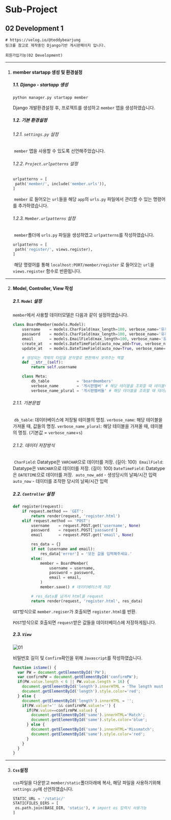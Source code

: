 # Sub-Project

## 02 Development 1



```
# https://velog.io/@teddybearjung
링크를 참고로 제작중인 Django기반 게시판페이지 입니다.

회원가입기능(02 Development)
```



---

1. #### member startapp 생성 및 환경설정

   ##### 1.1. Django - startapp 생성

   ```shell
   python manager.py startapp member
   ```

   

   Django 개발환경설정 후, 프로젝트를 생성하고 `member` 앱을 생성하였습니다.

   

   ##### 1.2. 기본 환경설정

   ###### 	1.2.1.  `settings.py` 설정

   ​	`member` 앱을 사용할 수 있도록 선언해주었습니다.

   

   ###### 	1.2.2. `Project.urlpatterns` 설정

   ```python
   urlpatterns = [
   	path('member/', include('member.urls')),
   ]
   ```
   
   ​	`member` 로 들어오는 `url`들을 해당 `app`의 `urls.py` 파일에서 관리할 수 있는 명령어를 추가하였습니다.
   
   
   
   ###### 	1.2.3. `Member.urlpatterns` 설정
   
   ​	`member`폴더에 `urls.py` 파일을 생성하였고 `urlpatterns`를 작성하였습니다.
   
   ```python
   urlpatterns = [
   	path('register/', views.register),
   ]
   ```
   
   ​	해당 명령어를 통해 `localhost:PORT/member/register` 로 들어오는 `url`을 `views.register` 함수로 반환됩니다.
   
   

---

2. #### Model, Controller, View 작성

   ##### 2.1. `Model` 설정

   `member`에서 사용할 데이터모델은 다음과 같이 설정하였습니다.

   ```python
   class BoardMember(models.Model):
       username    = models.CharField(max_length=100, verbose_name='유저Id')
       password    = models.CharField(max_length=100, verbose_name='유저PW')
       email       = models.EmailField(max_length=100, verbose_name='유저메일')
       create_at   = models.DateTimeField(auto_now_add=True, verbose_name='가입날짜')
       update_at   = models.DateTimeField(auto_now=True, verbose_name='마지막수정일')
   
       # 생성되는 객체의 타입을 문자열로 변환해서 보여주는 역할
       def __str__(self):
           return self.username
   
       class Meta:
           db_table            = 'boardmembers'
           verbose_name        = '게시판멤버' # 해당 테이블을 조회할 때 테이블이름
           verbose_name_plural = '게시판멤버들' # 해당 테이블을 조회할 때 테이블이름 (기본값 = "verbose_name"+s)
   ```
   
   ###### 	2.1.1. 기본문법
   
   ​	`db_table`: 데이터베이스에 저장될 테이블의 명칭.
   ​	`verbose_name`: 해당 테이블을 가져올 때, 값들의 명칭.
   ​	`verbose_name_plural`: 해당 테이블을 가져올 때, 테이블의 명칭. (기본값 = `verbose_name`+`s`)
   
   ###### 	2.1.2. 데이터  저장방식
   
   ​	`CharField`: Datatype은 `VARCHAR`으로 데이터를 저장. (길이: 100)
   ​	`EmailField`: Datatype은 `VARCHAR`으로 데이터를 저장. (길이: 100)
   ​	`DateTimeField`: Datatype은 `DATETIME`으로 데이터를 저장.
   ​		`auto_now_add` - 생성당시의 날짜/시간 입력
   ​		`auto_now` - 데이터를 조작한 당시의 날짜/시간 입력
   
   
   
   ##### 2.2. `Controller` 설정
   
   ```python
   def register(request):
       if request.method == 'GET':
           return render(request, 'register.html')
       elif request.method == 'POST':
           username    = request.POST.get('username', None)
           password    = request.POST['password']
           email       = request.POST.get('email', None)
   
           res_data = {}
           if not (username and email):
               res_data['error'] = '모든 값을 입력해주세요.'
           else:
               member = BoardMember(
                   username = username,
                   password = password,
                   email = email,
               )
               member.save() # 데이터베이스에 저장
   
           # res_data를 넘겨서 html을 request
           return render(request, 'register.html', res_data)
   ```
   
   `GET`방식으로 `member.regiser`가 호출되면 `register.html`를 반환.
   
   
   
   `POST`방식으로 호출되면 `request`받은 값들을 데이터베이스에 저장하게됩니다.
   
   
   
   ##### 2.3. `View`
   
   ![01](https://user-images.githubusercontent.com/43952470/107841951-e96a9b80-6e02-11eb-9f8d-8b88e7db7b43.PNG)
   
   비밀번호 길이 및 `Confirm`확인을 위해 `Javascript`를 작성하였습니다.
   
   ```javascript
   function isSame() {
     var PW = document.getElementById('PW');
     var confirmPW = document.getElementById('confirmPW');
     if(PW.value.length < 6 || PW.value.length > 16) {
       document.getElementById('length').innerHTML = 'The length must be between 6 and 16.';
       document.getElementById('length').style.color='red';
     } else {
       document.getElementById('length').innerHTML = '';
       if(PW.value!='' && confirmPW.value!='') {
         if(PW.value==confirmPW.value) {
           document.getElementById('same').innerHTML='Match';
           document.getElementById('same').style.color='blue';
         } else {
           document.getElementById('same').innerHTML='Missmatch';
           document.getElementById('same').style.color='red';
         }
       }
     }
   }
   ```
   
   

---

3. #### `Css`설정

   `css`파일을 다운받고 `member/static`폴더아래에 복사, 해당 파일을 사용하기위해 `settings.py`에 선언하였습니다.

   ```python
   STATIC_URL = '/static/'
   STATICFILES_DIRS = [
    os.path.join(BASE_DIR, 'static'), # import os 입력시 사용가능
   ]
   ```
   
   
   
   
   
   
